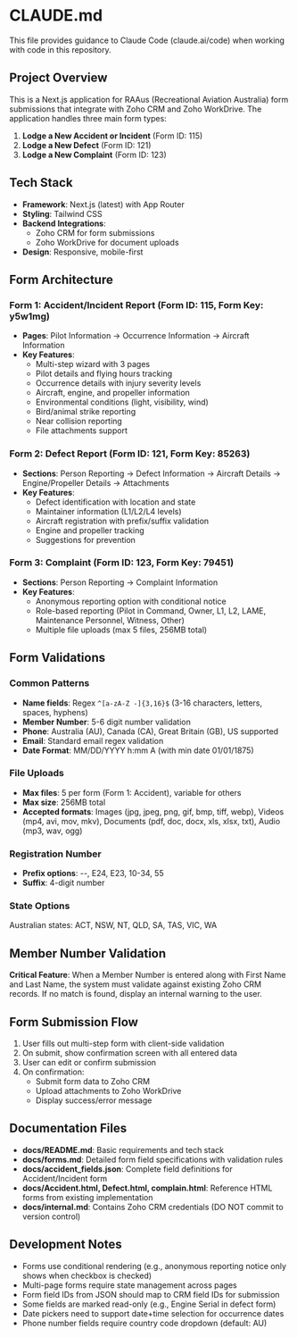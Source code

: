 # CLAUDE.md

This file provides guidance to Claude Code (claude.ai/code) when working with code in this repository.

## Project Overview

This is a Next.js application for RAAus (Recreational Aviation Australia) form submissions that integrate with Zoho CRM and Zoho WorkDrive. The application handles three main form types:

1. **Lodge a New Accident or Incident** (Form ID: 115)
2. **Lodge a New Defect** (Form ID: 121)
3. **Lodge a New Complaint** (Form ID: 123)

## Tech Stack

- **Framework**: Next.js (latest) with App Router
- **Styling**: Tailwind CSS
- **Backend Integrations**:
  - Zoho CRM for form submissions
  - Zoho WorkDrive for document uploads
- **Design**: Responsive, mobile-first

## Form Architecture

### Form 1: Accident/Incident Report (Form ID: 115, Form Key: y5w1mg)
- **Pages**: Pilot Information → Occurrence Information → Aircraft Information
- **Key Features**:
  - Multi-step wizard with 3 pages
  - Pilot details and flying hours tracking
  - Occurrence details with injury severity levels
  - Aircraft, engine, and propeller information
  - Environmental conditions (light, visibility, wind)
  - Bird/animal strike reporting
  - Near collision reporting
  - File attachments support

### Form 2: Defect Report (Form ID: 121, Form Key: 85263)
- **Sections**: Person Reporting → Defect Information → Aircraft Details → Engine/Propeller Details → Attachments
- **Key Features**:
  - Defect identification with location and state
  - Maintainer information (L1/L2/L4 levels)
  - Aircraft registration with prefix/suffix validation
  - Engine and propeller tracking
  - Suggestions for prevention

### Form 3: Complaint (Form ID: 123, Form Key: 79451)
- **Sections**: Person Reporting → Complaint Information
- **Key Features**:
  - Anonymous reporting option with conditional notice
  - Role-based reporting (Pilot in Command, Owner, L1, L2, LAME, Maintenance Personnel, Witness, Other)
  - Multiple file uploads (max 5 files, 256MB total)

## Form Validations

### Common Patterns
- **Name fields**: Regex `^[a-zA-Z -]{3,16}$` (3-16 characters, letters, spaces, hyphens)
- **Member Number**: 5-6 digit number validation
- **Phone**: Australia (AU), Canada (CA), Great Britain (GB), US supported
- **Email**: Standard email regex validation
- **Date Format**: MM/DD/YYYY h:mm A (with min date 01/01/1875)

### File Uploads
- **Max files**: 5 per form (Form 1: Accident), variable for others
- **Max size**: 256MB total
- **Accepted formats**: Images (jpg, jpeg, png, gif, bmp, tiff, webp), Videos (mp4, avi, mov, mkv), Documents (pdf, doc, docx, xls, xlsx, txt), Audio (mp3, wav, ogg)

### Registration Number
- **Prefix options**: --, E24, E23, 10-34, 55
- **Suffix**: 4-digit number

### State Options
Australian states: ACT, NSW, NT, QLD, SA, TAS, VIC, WA

## Member Number Validation

**Critical Feature**: When a Member Number is entered along with First Name and Last Name, the system must validate against existing Zoho CRM records. If no match is found, display an internal warning to the user.

## Form Submission Flow

1. User fills out multi-step form with client-side validation
2. On submit, show confirmation screen with all entered data
3. User can edit or confirm submission
4. On confirmation:
   - Submit form data to Zoho CRM
   - Upload attachments to Zoho WorkDrive
   - Display success/error message

## Documentation Files

- **docs/README.md**: Basic requirements and tech stack
- **docs/forms.md**: Detailed form field specifications with validation rules
- **docs/accident_fields.json**: Complete field definitions for Accident/Incident form
- **docs/Accident.html, Defect.html, complain.html**: Reference HTML forms from existing implementation
- **docs/internal.md**: Contains Zoho CRM credentials (DO NOT commit to version control)

## Development Notes

- Forms use conditional rendering (e.g., anonymous reporting notice only shows when checkbox is checked)
- Multi-page forms require state management across pages
- Form field IDs from JSON should map to CRM field IDs for submission
- Some fields are marked read-only (e.g., Engine Serial in defect form)
- Date pickers need to support date+time selection for occurrence dates
- Phone number fields require country code dropdown (default: AU)